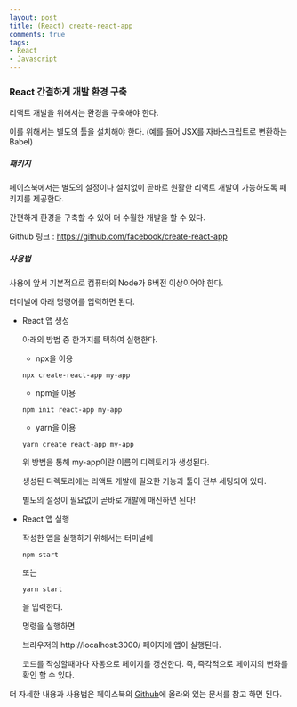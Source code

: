 ```yaml
---
layout: post
title: (React) create-react-app
comments: true
tags:
- React
- Javascript
---
```


### React 간결하게 개발 환경 구축

리액트 개발을 위해서는 환경을 구축해야 한다.

이를 위해서는 별도의 툴을 설치해야 한다. (예를 들어 JSX를 자바스크립트로 변환하는 Babel)



##### 패키지

페이스북에서는 별도의 설정이나 설치없이 곧바로 원활한 리액트 개발이 가능하도록 패키지를 제공한다. 

간편하게 환경을 구축할 수 있어 더 수월한 개발을 할 수 있다.

Github 링크 : https://github.com/facebook/create-react-app



##### 사용법

사용에 앞서 기본적으로 컴퓨터의 Node가 6버전 이상이어야 한다.

터미널에 아래 명령어를 입력하면 된다.

 

* React 앱 생성

  아래의 방법 중 한가지를 택하여 실행한다.

  * npx을 이용

  ```
  npx create-react-app my-app
  ```

  * npm을 이용	

  ```
  npm init react-app my-app
  ```

  * yarn을 이용

  ```
  yarn create react-app my-app
  ```

  위 방법을 통해 my-app이란 이름의 디렉토리가 생성된다.

  생성된 디렉토리에는 리액트 개발에 필요한 기능과 툴이 전부 세팅되어 있다.

  별도의 설정이 필요없이 곧바로 개발에 매진하면 된다!

* React 앱 실행

  작성한 앱을 실행하기 위해서는 터미널에

  ```
  npm start
  ```

  또는

  ```
  yarn start
  ```

  을 입력한다.

  명령을 실행하면

  브라우저의 http://localhost:3000/ 페이지에 앱이 실행된다.

  코드를 작성할때마다 자동으로 페이지를 갱신한다. 즉, 즉각적으로 페이지의 변화를 확인 할 수 있다.



더 자세한 내용과 사용법은 페이스북의 [Github](https://github.com/facebook/create-react-app)에 올라와 있는 문서를 참고 하면 된다.
